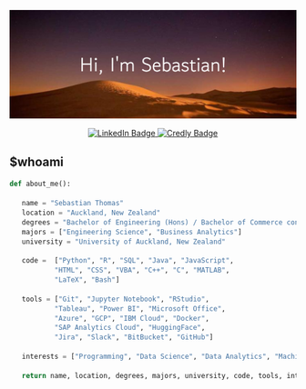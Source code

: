 <!--
**derogative404/derogative404** is a ✨ _special_ ✨ repository because its `README.md` (this file) appears on your GitHub profile.

Here are some ideas to get you started:

- 🔭 I’m currently working on ...
- 🌱 I’m currently learning ...
- 👯 I’m looking to collaborate on ...
- 🤔 I’m looking for help with ...
- 💬 Ask me about ...
- 📫 How to reach me: ...
- 😄 Pronouns: ...
- ⚡ Fun fact: ...
-->

![Banner](images/Hi,_I'm_Sebastian!.png)
<div id="badges", align = "center">
  <a href="https://www.linkedin.com/in/sebastian-t-60286a1bb/">
    <img src="https://img.shields.io/badge/LinkedIn-blue?style=for-the-badge&logo=linkedin&logoColor=white" alt="LinkedIn Badge"/>
  </a>
  <a href="https://www.credly.com/users/sebastian-thomas.e85ad2c5/badges">
    <img src="https://img.shields.io/badge/Credly-orange?style=for-the-badge&logo=credly&logoColor=white" alt="Credly Badge"/>
  </a>
</div>

## $whoami
 ```python
 def about_me():
    
    name = "Sebastian Thomas"
    location = "Auckland, New Zealand"
    degrees = "Bachelor of Engineering (Hons) / Bachelor of Commerce conjoint"
    majors = ["Engineering Science", "Business Analytics"]
    university = "University of Auckland, New Zealand"
    
    code =  ["Python", "R", "SQL", "Java", "JavaScript", 
            "HTML", "CSS", "VBA", "C++", "C", "MATLAB", 
            "LaTeX", "Bash"]
    
    tools = ["Git", "Jupyter Notebook", "RStudio", 
            "Tableau", "Power BI", "Microsoft Office", 
            "Azure", "GCP", "IBM Cloud", "Docker",
            "SAP Analytics Cloud", "HuggingFace",
            "Jira", "Slack", "BitBucket", "GitHub"]
    
    interests = ["Programming", "Data Science", "Data Analytics", "Machine Learning", "Software Engineering"]
    
    return name, location, degrees, majors, university, code, tools, interests
 ```